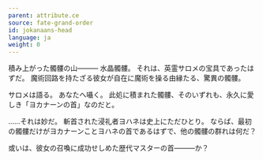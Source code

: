```yaml
---
parent: attribute.ce
source: fate-grand-order
id: jokanaans-head
language: ja
weight: 0
---
```


積み上がった髑髏の山―――
水晶髑髏。
それは、英霊サロメの宝具であったはずだ。
魔術回路を持たざる彼女が自在に魔術を操る由縁たる、驚異の髑髏。

サロメは語る。
あなたへ囁く。
此処に積まれた髑髏、そのいずれも、永久に愛しき「ヨカナーンの首」なのだと。

……それは妙だ。
斬首された浸礼者ヨハネは史上にただひとり。
ならば、最初の髑髏だけがヨカナーンことヨハネの首であるはずで、他の髑髏の群れは何だ？

或いは、彼女の召喚に成功せしめた歴代マスターの首―――か？

